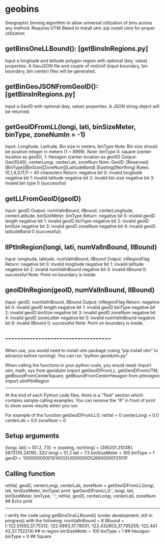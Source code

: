 # geobins
Geographic binning algorithm to allow universal utilization of bins across any method.
Requires UTM (Need to install utm: pip install utm) for proper utilization

## getBinsOneLLBound(): [getBinsInRegions.py]
  Input a longitude and latitude polygon region with optional (key, value) properties. A GeoJSON file and couple of mid/mif (input boundary, bin boundary, bin center) files will be generated.

## getBinGeoJSONFromGeoID(): [getBinsInRegions.py]
  Input a GeoID with optional (key, value) properties. A JSON string object will be returned.

## getGeoIDFromLL(longi, lati, binSizeMeter, binType, zoneNumIn = -1)
Input: Longitude, Latitude, Bin size in meters, binType
Note: Bin size should be positive integer in meters (1 ~ 9999).
Note: binType 0: square (center location as geoID),
              1: Hexagon (center location as geoID)
Output: GeoID[40], centerLongi, centerLati, zoneNum
Note: GeoID: [Reserved][BinType][BinSize][ZoneNum][LatitudeBand]
 [Easting][Northing]
Bytes: 10,1,4,3,11,11 = 40 characters
Return: negative bit 0: invalid longitude
      negative bit 1: invalid latitude
      negative bit 2: invalid bin size
      negative bit 3: invalid bin type
      0 (successful)

## getLLFromGeoID(geoID)
Input: geoID
Output: numValInBound, llBound, centerLongitude, centerLatitude,
    binSizeMeter, binType
Return: negative bit 0: invalid geoID length
      negative bit 1: invalid geoID binType
      negative bit 2: invalid geoID binSize
      negative bit 3: invalid geoID zoneNum
      negative bit 4: invalid geoID latitudeBand
      0 (successful)

## llPtInRegion(longi, lati, numValInBound, llBound)
Input: longitude, latitude, numValInBound, llBound
Output: inRegionFlag
Return: negative bit 0: invalid longitude
      negative bit 1: invalid latitude
      negative bit 2: invalid numValInBound
      negative bit 3: invalid llBound
      0: successful
Note: Point on boundary is inside.

## geoIDInRegion(geoID, numValInBound, llBound)
Input: geoID, numValInBound, llBound
Output: inRegionFlag
Return: negative bit 0: invalid geoID length
      negative bit 1: invalid geoID binType
      negative bit 2: invalid geoID binSize
      negative bit 3: invalid geoID zoneNum
      negative bit 4: invalid geoID zoneLetter
      negative bit 5: invalid numValInBound
      negative bit 6: invalid llBound
      0: successful
Note: Point on boundary is inside.

## -----------------------------------
When use, you would need to install utm package (using “pip install utm” in advance before running):
You can run “python geoidutm.py”

When calling the functions in your python code, you would need:
import utm, math, sys
from geoidutm import getGeoIDFromLL, getGeoIDFromUTM, getBoundFromCenterSquare, getBoundFromCenterHexagon
from ptinregion import utmPtInRegion

---------------------------------------
At the end of each Python code files, there is a “Test” section which contains sample calling examples.
You can remove the “#” in front of print to show some results when you run.

For example of the function getGeoIDFromLL():
retVal = 0
centerLongi = 0.0
centerLati = 0.0
zoneNum = 0

## Setup arguments
(longi, lati) = (51.2, 7.5) -> (easting, northing) = (395201.310381, 5673135.24118); 32U
longi = 51.2
lati = 7.5
binSizeMeter = 100
binType = 1
geoID = '00000000001010032U0000000526900000131015'

## Calling function
retVal, geoID, centerLongi, centerLati, zoneNum = getGeoIDFromLL(longi, lati, binSizeMeter, binType)
print 'getGeoIDFromLL():', longi, lati, binSizeMeter, binType, ':', retVal, geoID, centerLongi, centerLati, zoneNum  ## Echo print

----------------------------------------------
I verify the code using getBinsOneLLBound() (under development; still in progress) with the following:
numValInBound = 8
llBound = [-122.51593,37.75312,-122.4993,37.78031,-122.432803,37.795259,-122.44142,37.752214]  ## in region
binSizeMeter = 100
binType = 1  ## Hexagon
binType = 0  ## Square
